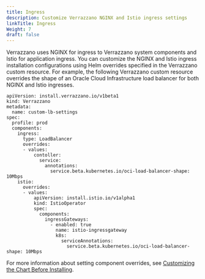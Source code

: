 ```yaml
---
title: Ingress
description: Customize Verrazzano NGINX and Istio ingress settings
linkTitle: Ingress
Weight: 7
draft: false
---
```


Verrazzano uses NGINX for ingress to Verrazzano system components and Istio for application ingress.
You can customize the NGINX and Istio ingress installation configurations using Helm overrides specified in the
Verrazzano custom resource. For example, the following Verrazzano custom resource overrides the shape
of an Oracle Cloud Infrastructure load balancer for both NGINX and Istio ingresses.

```
apiVersion: install.verrazzano.io/v1beta1
kind: Verrazzano
metadata:
  name: custom-lb-settings
spec:
  profile: prod
  components:
    ingress:
      type: LoadBalancer
      overrides:
      - values:
          contoller:
            service:
              annotations:
                service.beta.kubernetes.io/oci-load-balancer-shape: 10Mbps
    istio:
      overrides:
      - values:
          apiVersion: install.istio.io/v1alpha1
          kind: IstioOperator
          spec:
            components:
              ingressGateways:
                - enabled: true
                  name: istio-ingressgateway
                  k8s:
                    serviceAnnotations:
                      service.beta.kubernetes.io/oci-load-balancer-shape: 10Mbps
```

For more information about setting component overrides, see [Customizing the Chart Before Installing](https://helm.sh/docs/intro/using_helm/#customizing-the-chart-before-installing).
